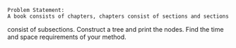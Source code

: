 	Problem Statement:
	A book consists of chapters, chapters consist of sections and sections 
  consist of subsections. Construct a tree and print the nodes. Find the 
  time and space requirements of your method.
